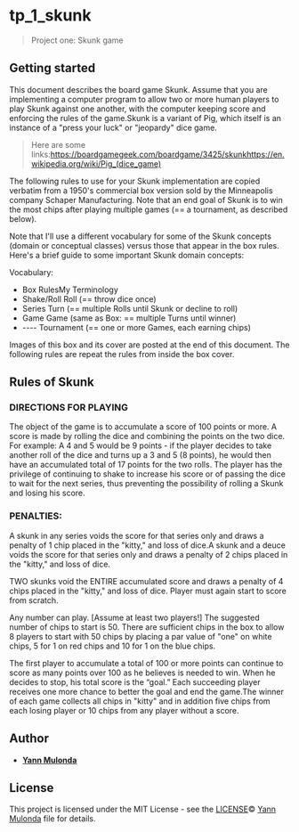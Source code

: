 # tp_1_skunk

> Project one: Skunk game

## Getting started

This document describes the board game Skunk. Assume that you are implementing a computer program to allow two or more human players to play Skunk against one another, with the computer keeping score and enforcing the rules of the game.Skunk is a variant of Pig, which itself is an instance of a "press your luck" or "jeopardy" dice game. 

> Here are some links:https://boardgamegeek.com/boardgame/3425/skunkhttps://en.wikipedia.org/wiki/Pig_(dice_game)

The following rules to use for your Skunk implementation are copied verbatim from a 1950's commercial box version sold by the Minneapolis company Schaper Manufacturing. Note that an end goal of Skunk is to win the most chips after playing multiple games (== a tournament, as described below).

Note that I'll use a different vocabulary for some of the Skunk concepts (domain or conceptual classes) versus those that appear in the box rules.  Here's a brief guide to some important Skunk domain concepts:              

Vocabulary:

* Box RulesMy   Terminology
* Shake/Roll    Roll (== throw dice once)
* Series        Turn (== multiple Rolls until Skunk or decline to roll)
* Game          Game (same as Box: == multiple Turns until winner)
* ----          Tournament (== one or more Games, each earning chips)

Images of this box and its cover are posted at the end of this document. The following rules are repeat the rules from inside the box cover.

## Rules of Skunk

### DIRECTIONS FOR PLAYING

The object of the game is to accumulate a score of 100 points or more. A score is made by rolling the dice and combining the points on the two dice. For example: A 4 and 5 would be 9 points - if the player decides to take another roll of the dice and turns up a 3 and 5 (8 points), he would then have an accumulated total of 17 points for the two rolls. The player has the privilege of continuing to shake to increase his score or of passing the dice to wait for the next series, thus preventing the possibility of rolling a Skunk and losing his score.

### PENALTIES:

A skunk in any series voids the score for that series only and draws a penalty of 1 chip placed in the "kitty," and loss of dice.A skunk and a deuce voids the score for that series only and draws a penalty of 2 chips placed in the "kitty," and loss of dice.

TWO skunks void the ENTIRE accumulated score and draws a penalty of 4 chips placed in the "kitty," and loss of dice. Player must again start to score from scratch.

Any number can play. [Assume at least two players!] The suggested number of chips to start is 50. There are sufficient chips in the box to allow 8 players to start with 50 chips by placing a par value of "one" on white chips, 5 for 1 on red chips and 10 for 1 on the blue chips.

The first player to accumulate a total of 100 or more points can continue to score as many points over 100 as he believes is needed to win. When he decides to stop, his total score is the “goal.” Each succeeding player receives one more chance to better the goal and end the game.The winner of each game collects all chips in "kitty" and in addition five chips from each losing player or 10 chips from any player without a score.

## Author

* **[Yann Mulonda](https://github.com/YannMjl)**

## License

This project is licensed under the MIT License - see the [LICENSE](LICENSE)© [Yann Mulonda](https://github.com/YannMjl) file for details.

